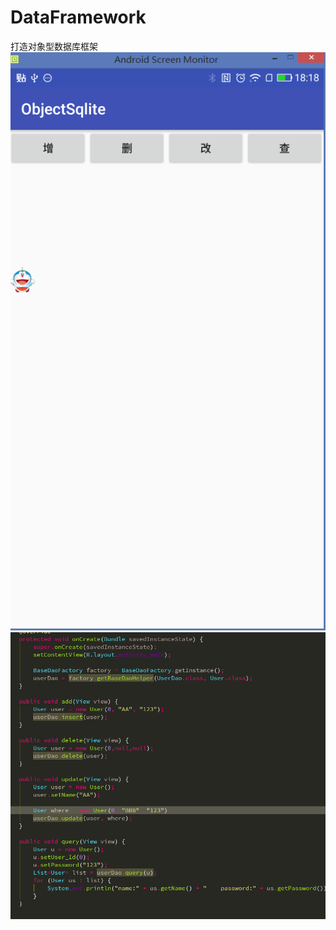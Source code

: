 # DataFramework
打造对象型数据库框架
![image](https://github.com/AndLollipop/DataFramework/blob/master/img/result.png)
![image](https://github.com/AndLollipop/DataFramework/blob/master/img/result2.png)

